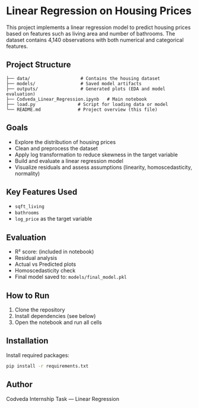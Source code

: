 # Linear Regression on Housing Prices

This project implements a linear regression model to predict housing prices based on features such as living area and number of bathrooms. The dataset contains 4,140 observations with both numerical and categorical features.

## Project Structure

```
├── data/                   # Contains the housing dataset
├── models/                 # Saved model artifacts
├── outputs/                # Generated plots (EDA and model evaluation)
├── Codveda_Linear_Regression.ipynb   # Main notebook
├── load.py                # Script for loading data or model
└── README.md              # Project overview (this file)
```

## Goals

- Explore the distribution of housing prices
- Clean and preprocess the dataset
- Apply log transformation to reduce skewness in the target variable
- Build and evaluate a linear regression model
- Visualize residuals and assess assumptions (linearity, homoscedasticity, normality)

## Key Features Used

- `sqft_living`
- `bathrooms`
- `log_price` as the target variable

## Evaluation

- R² score: (included in notebook)
- Residual analysis
- Actual vs Predicted plots
- Homoscedasticity check
- Final model saved to: `models/final_model.pkl`

## How to Run

1. Clone the repository
2. Install dependencies (see below)
3. Open the notebook and run all cells

## Installation

Install required packages:

```bash
pip install -r requirements.txt
```

## Author

Codveda Internship Task — Linear Regression
